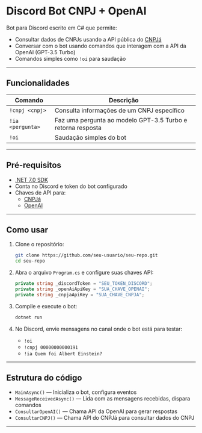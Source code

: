 
# Discord Bot CNPJ + OpenAI

Bot para Discord escrito em C# que permite:

- Consultar dados de CNPJs usando a API pública do [CNPJá](https://open.cnpja.com/)
- Conversar com o bot usando comandos que interagem com a API da OpenAI (GPT-3.5 Turbo)
- Comandos simples como `!oi` para saudação

---

## Funcionalidades

| Comando    | Descrição                          |
|------------|----------------------------------|
| `!cnpj <cnpj>` | Consulta informações de um CNPJ específico |
| `!ia <pergunta>` | Faz uma pergunta ao modelo GPT-3.5 Turbo e retorna resposta |
| `!oi`      | Saudação simples do bot           |

---

## Pré-requisitos

- [.NET 7.0 SDK](https://dotnet.microsoft.com/download)
- Conta no Discord e token do bot configurado
- Chaves de API para:
  - [CNPJá](https://open.cnpja.com/)
  - [OpenAI](https://platform.openai.com/)

---

## Como usar

1. Clone o repositório:

   ```bash
   git clone https://github.com/seu-usuario/seu-repo.git
   cd seu-repo
   ```

2. Abra o arquivo `Program.cs` e configure suas chaves API:

   ```csharp
   private string _discordToken = "SEU_TOKEN_DISCORD";
   private string _openAiApiKey = "SUA_CHAVE_OPENAI";
   private string _cnpjaApiKey = "SUA_CHAVE_CNPJA";
   ```

3. Compile e execute o bot:

   ```bash
   dotnet run
   ```

4. No Discord, envie mensagens no canal onde o bot está para testar:

   - `!oi`
   - `!cnpj 00000000000191`
   - `!ia Quem foi Albert Einstein?`

---

## Estrutura do código

- `MainAsync()` — Inicializa o bot, configura eventos
- `MessageReceivedAsync()` — Lida com as mensagens recebidas, dispara comandos
- `ConsultarOpenAI()` — Chama API da OpenAI para gerar respostas
- `ConsultarCNPJ()` — Chama API do CNPJá para consultar dados do CNPJ

---


